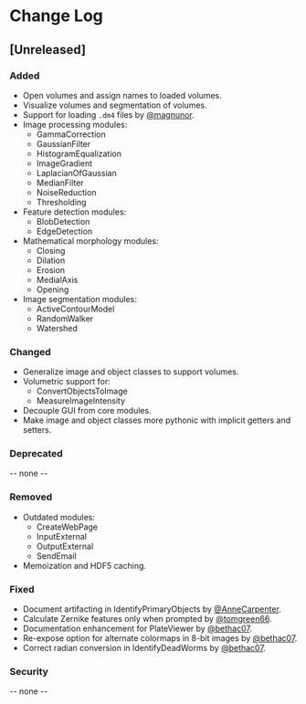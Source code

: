# Change Log

## [Unreleased]
### Added
- Open volumes and assign names to loaded volumes.
- Visualize volumes and segmentation of volumes.
- Support for loading `.dm4` files by [@magnunor](https://github.com/magnunor).
- Image processing modules: 
    - GammaCorrection
    - GaussianFilter
    - HistogramEqualization
    - ImageGradient
    - LaplacianOfGaussian
    - MedianFilter
    - NoiseReduction
    - Thresholding
- Feature detection modules: 
    - BlobDetection
    - EdgeDetection
- Mathematical morphology modules: 
    - Closing
    - Dilation
    - Erosion
    - MedialAxis
    - Opening
- Image segmentation modules:
    - ActiveContourModel
    - RandomWalker
    - Watershed

### Changed
- Generalize image and object classes to support volumes.
- Volumetric support for:
    - ConvertObjectsToImage
    - MeasureImageIntensity
- Decouple GUI from core modules.
- Make image and object classes more pythonic with implicit getters and setters.

### Deprecated
-- none --

### Removed
- Outdated modules:
    - CreateWebPage
    - InputExternal
    - OutputExternal
    - SendEmail
- Memoization and HDF5 caching.

### Fixed
- Document artifacting in IdentifyPrimaryObjects by [@AnneCarpenter](https://github.com/AnneCarpenter).
- Calculate Zernike features only when prompted by [@tomgreen66](https://github.com/tomgreen66).
- Documentation enhancement for PlateViewer by [@bethac07](https://github.com/bethac07).
- Re-expose option for alternate colormaps in 8-bit images by [@bethac07](https://github.com/bethac07).
- Correct radian conversion in IdentifyDeadWorms by [@bethac07](https://github.com/bethac07).

### Security
-- none --